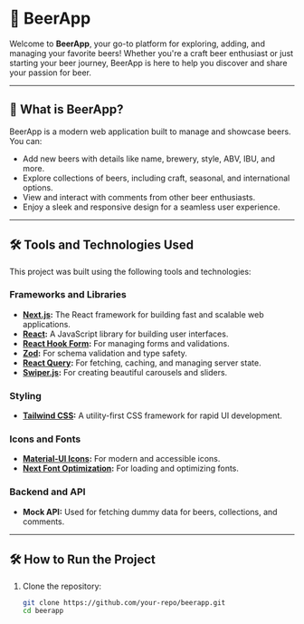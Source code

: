 # 🍺 BeerApp

Welcome to **BeerApp**, your go-to platform for exploring, adding, and managing your favorite beers! Whether you're a craft beer enthusiast or just starting your beer journey, BeerApp is here to help you discover and share your passion for beer.

---

## 🚀 What is BeerApp?

BeerApp is a modern web application built to manage and showcase beers. You can:
- Add new beers with details like name, brewery, style, ABV, IBU, and more.
- Explore collections of beers, including craft, seasonal, and international options.
- View and interact with comments from other beer enthusiasts.
- Enjoy a sleek and responsive design for a seamless user experience.

---

## 🛠️ Tools and Technologies Used

This project was built using the following tools and technologies:

### Frameworks and Libraries
- **[Next.js](https://nextjs.org/):** The React framework for building fast and scalable web applications.
- **[React](https://reactjs.org/):** A JavaScript library for building user interfaces.
- **[React Hook Form](https://react-hook-form.com/):** For managing forms and validations.
- **[Zod](https://zod.dev/):** For schema validation and type safety.
- **[React Query](https://tanstack.com/query):** For fetching, caching, and managing server state.
- **[Swiper.js](https://swiperjs.com/):** For creating beautiful carousels and sliders.

### Styling
- **[Tailwind CSS](https://tailwindcss.com/):** A utility-first CSS framework for rapid UI development.

### Icons and Fonts
- **[Material-UI Icons](https://mui.com/material-ui/material-icons/):** For modern and accessible icons.
- **[Next Font Optimization](https://nextjs.org/docs/app/building-your-application/optimizing/fonts):** For loading and optimizing fonts.

### Backend and API
- **Mock API:** Used for fetching dummy data for beers, collections, and comments.

---

## 🛠️ How to Run the Project

1. Clone the repository:
   ```bash
   git clone https://github.com/your-repo/beerapp.git
   cd beerapp